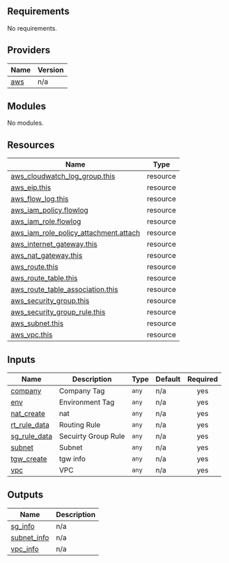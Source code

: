 <!-- BEGIN_TF_DOCS -->
## Requirements

No requirements.

## Providers

| Name | Version |
|------|---------|
| <a name="provider_aws"></a> [aws](#provider\_aws) | n/a |

## Modules

No modules.

## Resources

| Name | Type |
|------|------|
| [aws_cloudwatch_log_group.this](https://registry.terraform.io/providers/hashicorp/aws/latest/docs/resources/cloudwatch_log_group) | resource |
| [aws_eip.this](https://registry.terraform.io/providers/hashicorp/aws/latest/docs/resources/eip) | resource |
| [aws_flow_log.this](https://registry.terraform.io/providers/hashicorp/aws/latest/docs/resources/flow_log) | resource |
| [aws_iam_policy.flowlog](https://registry.terraform.io/providers/hashicorp/aws/latest/docs/resources/iam_policy) | resource |
| [aws_iam_role.flowlog](https://registry.terraform.io/providers/hashicorp/aws/latest/docs/resources/iam_role) | resource |
| [aws_iam_role_policy_attachment.attach](https://registry.terraform.io/providers/hashicorp/aws/latest/docs/resources/iam_role_policy_attachment) | resource |
| [aws_internet_gateway.this](https://registry.terraform.io/providers/hashicorp/aws/latest/docs/resources/internet_gateway) | resource |
| [aws_nat_gateway.this](https://registry.terraform.io/providers/hashicorp/aws/latest/docs/resources/nat_gateway) | resource |
| [aws_route.this](https://registry.terraform.io/providers/hashicorp/aws/latest/docs/resources/route) | resource |
| [aws_route_table.this](https://registry.terraform.io/providers/hashicorp/aws/latest/docs/resources/route_table) | resource |
| [aws_route_table_association.this](https://registry.terraform.io/providers/hashicorp/aws/latest/docs/resources/route_table_association) | resource |
| [aws_security_group.this](https://registry.terraform.io/providers/hashicorp/aws/latest/docs/resources/security_group) | resource |
| [aws_security_group_rule.this](https://registry.terraform.io/providers/hashicorp/aws/latest/docs/resources/security_group_rule) | resource |
| [aws_subnet.this](https://registry.terraform.io/providers/hashicorp/aws/latest/docs/resources/subnet) | resource |
| [aws_vpc.this](https://registry.terraform.io/providers/hashicorp/aws/latest/docs/resources/vpc) | resource |

## Inputs

| Name | Description | Type | Default | Required |
|------|-------------|------|---------|:--------:|
| <a name="input_company"></a> [company](#input\_company) | Company Tag | `any` | n/a | yes |
| <a name="input_env"></a> [env](#input\_env) | Environment Tag | `any` | n/a | yes |
| <a name="input_nat_create"></a> [nat\_create](#input\_nat\_create) | nat | `any` | n/a | yes |
| <a name="input_rt_rule_data"></a> [rt\_rule\_data](#input\_rt\_rule\_data) | Routing Rule | `any` | n/a | yes |
| <a name="input_sg_rule_data"></a> [sg\_rule\_data](#input\_sg\_rule\_data) | Secuirty Group Rule | `any` | n/a | yes |
| <a name="input_subnet"></a> [subnet](#input\_subnet) | Subnet | `any` | n/a | yes |
| <a name="input_tgw_create"></a> [tgw\_create](#input\_tgw\_create) | tgw info | `any` | n/a | yes |
| <a name="input_vpc"></a> [vpc](#input\_vpc) | VPC | `any` | n/a | yes |

## Outputs

| Name | Description |
|------|-------------|
| <a name="output_sg_info"></a> [sg\_info](#output\_sg\_info) | n/a |
| <a name="output_subnet_info"></a> [subnet\_info](#output\_subnet\_info) | n/a |
| <a name="output_vpc_info"></a> [vpc\_info](#output\_vpc\_info) | n/a |
<!-- END_TF_DOCS -->